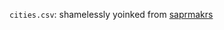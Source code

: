 `cities.csv`: shamelessly yoinked from [saprmakrs](https://github.com/saprmarks/geometry-of-truth/blob/91b223224699754efe83bbd3cae04d434dda0760/datasets/cities.csv)
